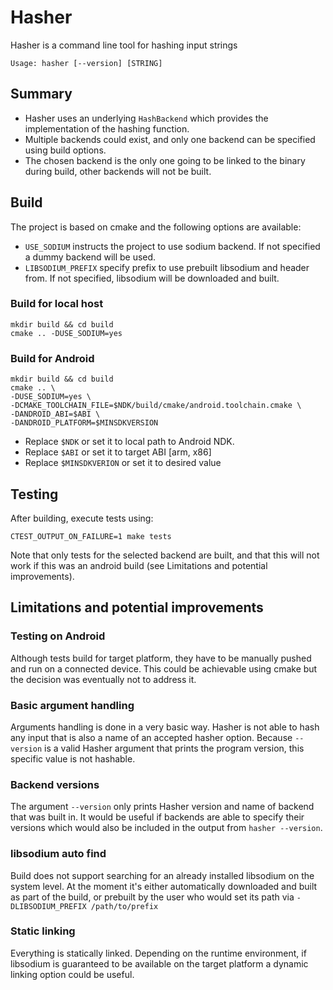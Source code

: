 # Hasher

Hasher is a command line tool for hashing input strings

```
Usage: hasher [--version] [STRING]
```

## Summary

- Hasher uses an underlying ```HashBackend``` which provides the implementation of the hashing function.
- Multiple backends could exist, and only one backend can be specified using
build options.
- The chosen backend is the only one going to be linked to the binary
during build, other backends will not be built.

## Build

The project is based on cmake and the following options are available:

- `USE_SODIUM` instructs the project to use sodium backend. If not specified a dummy backend will be used.
- `LIBSODIUM_PREFIX` specify prefix to use prebuilt libsodium and header from. If not specified, libsodium will be downloaded and built.

### Build for local host
```
mkdir build && cd build
cmake .. -DUSE_SODIUM=yes
```

### Build for Android
```
mkdir build && cd build
cmake .. \
-DUSE_SODIUM=yes \
-DCMAKE_TOOLCHAIN_FILE=$NDK/build/cmake/android.toolchain.cmake \
-DANDROID_ABI=$ABI \
-DANDROID_PLATFORM=$MINSDKVERSION
```

- Replace `$NDK` or set it to local path to Android NDK.
- Replace `$ABI` or set it to target ABI [arm, x86]
- Replace `$MINSDKVERION` or set it to desired value

## Testing

After building, execute tests using:

```
CTEST_OUTPUT_ON_FAILURE=1 make tests
```

Note that only tests for the selected backend are built, and that this will not
work if this was an android build (see Limitations and potential improvements).


## Limitations and potential improvements

### Testing on Android

Although tests build for target platform, they have to be manually pushed and
run on a connected device. This could be achievable using cmake but the
decision was eventually not to address it.

### Basic argument handling

Arguments handling is done in a very basic way. Hasher is not able to hash any
input that is also a name of an accepted hasher option. Because `--version` is
a valid Hasher argument that prints the program version, this specific value
is not hashable.

### Backend versions

The argument `--version` only prints Hasher version and name of backend that
was built in. It would be useful if backends are able to specify their versions which would also be included in the output from `hasher --version`.

### libsodium auto find

Build does not support searching for an already installed libsodium on the
system level. At the moment it's either automatically downloaded and built as
part of the build, or prebuilt by the user who would set its path via
`-DLIBSODIUM_PREFIX /path/to/prefix`

### Static linking

Everything is statically linked. Depending on the runtime environment, if
libsodium is guaranteed to be available on the target platform a dynamic linking option could be useful.
